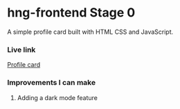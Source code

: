 # hng-frontend Stage 0

A simple profile card built with HTML CSS and JavaScript.

### Live link
[Profile card](https://themainsamuel-hng-frontend-stage-0.netlify.app/)

### Improvements I can make

1. Adding a dark mode feature
